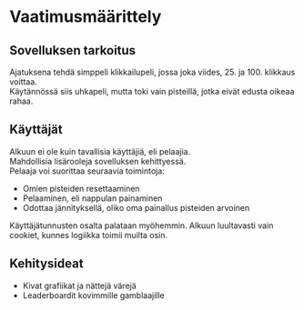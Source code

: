 # Vaatimusmäärittely

## Sovelluksen tarkoitus

Ajatuksena tehdä simppeli klikkailupeli, jossa joka viides, 25. ja 100. klikkaus voittaa.  
Käytännössä siis uhkapeli, mutta toki vain pisteillä, jotka eivät edusta oikeaa rahaa.


## Käyttäjät

Alkuun ei ole kuin tavallisia käyttäjiä, eli pelaajia.  
Mahdollisia lisärooleja sovelluksen kehittyessä.  
Pelaaja voi suorittaa seuraavia toimintoja:
* Omien pisteiden resettaaminen
* Pelaaminen, eli nappulan painaminen
* Odottaa jännityksellä, oliko oma painallus pisteiden arvoinen

Käyttäjätunnusten osalta palataan myöhemmin. Alkuun luultavasti vain cookiet, kunnes logiikka toimii muilta osin.

## Kehitysideat
* Kivat grafiikat ja nättejä värejä
* Leaderboardit kovimmille gamblaajille
